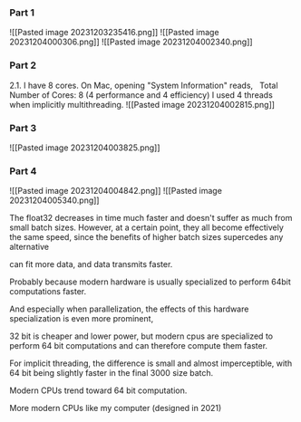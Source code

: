 ### Part 1
![[Pasted image 20231203235416.png]]
![[Pasted image 20231204000306.png]]
![[Pasted image 20231204002340.png]]

### Part 2

2.1. 
I have 8 cores. On Mac, opening "System Information" reads,
  Total Number of Cores: 8 (4 performance and 4 efficiency)
I used 4 threads when implicitly multithreading.
![[Pasted image 20231204002815.png]]

### Part 3
![[Pasted image 20231204003825.png]]

### Part 4



![[Pasted image 20231204004842.png]]
![[Pasted image 20231204005340.png]]


The float32 decreases in time much faster and doesn't suffer as much from small batch sizes.
However, at a certain point, they all become effectively the same speed, since the benefits of higher batch sizes supercedes any alternative

can fit more data, and data transmits faster. 

Probably because modern hardware is usually specialized to perform 64bit computations faster.

And especially when parallelization, the effects of this hardware specialization is even more prominent, 

32 bit is cheaper and lower power, but modern cpus are specialized to perform 64 bit computations and can therefore compute them faster.

For implicit threading, the difference is small and almost imperceptible, with 64 bit being slightly faster in the final 3000 size batch.

Modern CPUs trend toward 64 bit computation.

More modern CPUs like my computer (designed in 2021)


